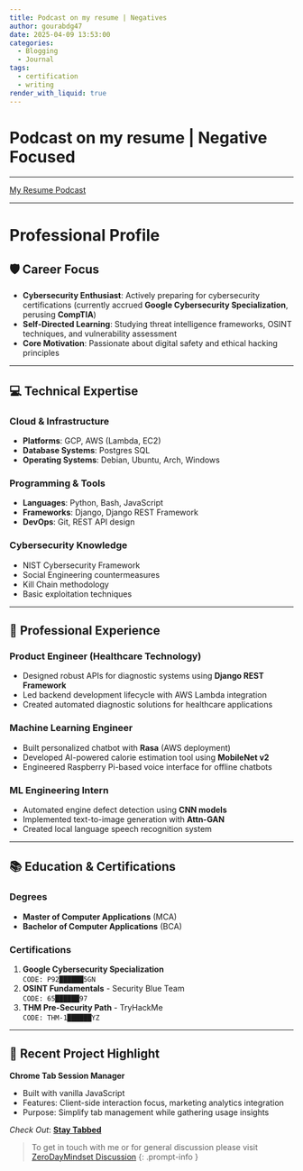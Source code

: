 ```yaml
---
title: Podcast on my resume | Negatives
author: gourabdg47
date: 2025-04-09 13:53:00
categories:
  - Blogging
  - Journal
tags:
  - certification
  - writing
render_with_liquid: true
---
```


# Podcast on my resume | Negative Focused
---
[My Resume Podcast](https://github.com/gourabdg47/gourabdg47.github.io/blob/main/assets/audio_vids/CTI%20Resume.wav)

---
# Professional Profile

## 🛡️ Career Focus
- **Cybersecurity Enthusiast**: Actively preparing for cybersecurity certifications (currently accrued **Google Cybersecurity Specialization**, perusing **CompTIA**)
- **Self-Directed Learning**: Studying threat intelligence frameworks, OSINT techniques, and vulnerability assessment
- **Core Motivation**: Passionate about digital safety and ethical hacking principles

---

## 💻 Technical Expertise

### **Cloud & Infrastructure**
- **Platforms**: GCP, AWS (Lambda, EC2)
- **Database Systems**: Postgres SQL
- **Operating Systems**: Debian, Ubuntu, Arch, Windows

### **Programming & Tools**
- **Languages**: Python, Bash, JavaScript
- **Frameworks**: Django, Django REST Framework
- **DevOps**: Git, REST API design

### **Cybersecurity Knowledge**
- NIST Cybersecurity Framework
- Social Engineering countermeasures
- Kill Chain methodology
- Basic exploitation techniques

---

## 🚀 Professional Experience

### **Product Engineer** (Healthcare Technology)  
- Designed robust APIs for diagnostic systems using **Django REST Framework**
- Led backend development lifecycle with AWS Lambda integration
- Created automated diagnostic solutions for healthcare applications

### **Machine Learning Engineer**  
- Built personalized chatbot with **Rasa** (AWS deployment)
- Developed AI-powered calorie estimation tool using **MobileNet v2**
- Engineered Raspberry Pi-based voice interface for offline chatbots

### **ML Engineering Intern**  
- Automated engine defect detection using **CNN models**
- Implemented text-to-image generation with **Attn-GAN**
- Created local language speech recognition system

---

## 📚 Education & Certifications

### **Degrees**
- **Master of Computer Applications** (MCA)  
- **Bachelor of Computer Applications** (BCA)  

### **Certifications**
1. **Google Cybersecurity Specialization**  
   `CODE: P92██████5GN`
2. **OSINT Fundamentals** - Security Blue Team  
   `CODE: 65██████97`
3. **THM Pre-Security Path** - TryHackMe  
   `CODE: THM-1██████YZ`

---

## 🔧 Recent Project Highlight  
**Chrome Tab Session Manager**  
- Built with vanilla JavaScript  
- Features: Client-side interaction focus, marketing analytics integration  
- Purpose: Simplify tab management while gathering usage insights

*Check Out*: **[Stay Tabbed](https://shorturl.at/TGRWS)**




> To get in touch with me or for general discussion please visit [ZeroDayMindset Discussion](https://github.com/orgs/X3N0-G0D/discussions) 
{: .prompt-info }
